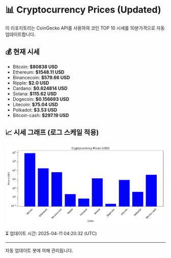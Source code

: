 
# 📊 Cryptocurrency Prices (Updated)

이 리포지토리는 CoinGecko API를 사용하여 코인 TOP 10 시세를 10분가격으로 자동 업데이트합니다.

## 💰 현재 시세
- Bitcoin: **$80838 USD**
- Ethereum: **$1548.11 USD**
- Binancecoin: **$579.66 USD**
- Ripple: **$2.0 USD**
- Cardano: **$0.624814 USD**
- Solana: **$115.62 USD**
- Dogecoin: **$0.156693 USD**
- Litecoin: **$75.04 USD**
- Polkadot: **$3.53 USD**
- Bitcoin-cash: **$297.19 USD**

## 📈 시세 그래프 (로그 스케일 적용)
![Crypto Prices](crypto_prices.png)

⏳ 업데이트 시간: 2025-04-11 04:20:32 (UTC)

---
자동 업데이트 봇에 의해 관리됩니다.
